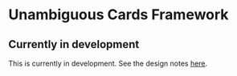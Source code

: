 # Unambiguous Cards Framework

## Currently in development

This is currently in development. See the design notes [here](NOTES.md).
